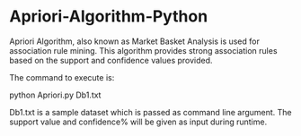 # Apriori-Algorithm-Python

Apriori Algorithm, also known as Market Basket Analysis is used for association rule mining. This algorithm provides strong association rules based on the support and confidence values provided.

The command to execute is:

python Apriori.py Db1.txt

Db1.txt is a sample dataset which is passed as command line argument. The support value and confidence% will be given as input during runtime.
